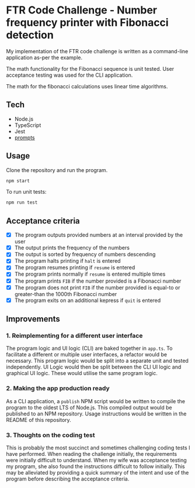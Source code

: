 # FTR Code Challenge - Number frequency printer with Fibonacci detection

My implementation of the FTR code challenge is written as a command-line application as-per the example.

The math functionality for the Fibonacci sequence is unit tested. User acceptance testing was used for the CLI application.

The math for the fibonacci calculations uses linear time algorithms.

## Tech

- Node.js
- TypeScript
- Jest
- [prompts](https://www.npmjs.com/package/prompts)

## Usage

Clone the repository and run the program.

```sh
npm start
```

To run unit tests:

```sh
npm run test
```

## Acceptance criteria

- [x] The program outputs provided numbers at an interval provided by the user
- [x] The output prints the frequency of the numbers
- [x] The output is sorted by frequency of numbers descending
- [x] The program halts printing if `halt` is entered
- [x] The program resumes printing if `resume` is entered
- [x] The program prints normally if `resume` is entered multiple times
- [x] The program prints `FIB` if the number provided is a Fibonacci number
- [x] The program does not print `FIB` if the number provided is equal-to or greater-than the 1000th Fibonacci number
- [x] The program exits on an additional kepress if `quit` is entered

## Improvements

### 1. Reimplementing for a different user interface

The program logic and UI logic (CLI) are baked together in `app.ts`. To facilitate a different or multiple user interfaces, a refactor would be necessary. This program logic would be split into a separate unit and tested independently. UI Logic would then be split between the CLI UI logic and graphical UI logic. These would utilise the same program logic.

### 2. Making the app production ready

As a CLI application, a `publish` NPM script would be written to compile the program to the oldest LTS of Node.js. This compiled output would be published to an NPM repository. Usage instructions would be written in the README of this repository.

### 3. Thoughts on the coding test

This is probably the most succinct and sometimes challenging coding tests I have performed. When reading the challenge initially, the requirements were initially difficult to understand. When my wife was acceptance testing my program, she also found the instructions difficult to follow initially. This may be alleviated by providing a quick summary of the intent and use of the program before describing the acceptance criteria.
